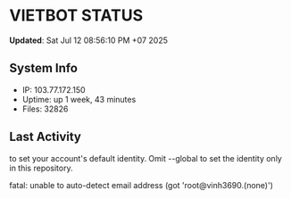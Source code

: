 # VIETBOT STATUS
**Updated**: Sat Jul 12 08:56:10 PM +07 2025

## System Info
- IP: 103.77.172.150
- Uptime: up 1 week, 43 minutes
- Files: 32826

## Last Activity

to set your account's default identity.
Omit --global to set the identity only in this repository.

fatal: unable to auto-detect email address (got 'root@vinh3690.(none)')

